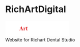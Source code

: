 # RichArtDigital
![alt text](https://github.com/ju2o/RichArtDigital/blob/main/images/richart-old_img.png?raw=true)<br />
Website for Richart Dental Studio